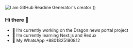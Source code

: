 
![I am GitHub Readme Generator's creator](https://i.ibb.co/jLjWHXG/github-banner.jpg)
()
### Hi there 👋

- 🔭 I’m currently working on the Dragon news portal project 
- 🌱 I’m currently learning Next.js and Redux
- 💬 My WhatsApp +8801825180812











